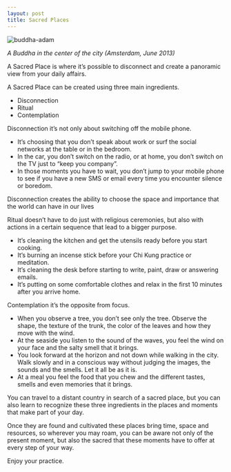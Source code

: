 ```yaml
---
layout: post
title: Sacred Places
---
```

![buddha-adam](http://devagar.org/imagens/buddha.jpg)

*A Buddha in the center of the city (Amsterdam, June 2013)*

A Sacred Place is where it’s possible to disconnect and create a panoramic view from your daily affairs.

A Sacred Place can be created using three main ingredients.

+ Disconnection
+ Ritual 
+ Contemplation

Disconnection it’s not only about switching off the mobile phone.

+ It’s choosing that you don’t speak about work or surf the social networks at the table or in the bedroom. 
+ In the car, you don’t switch on the radio, or at home, you don’t switch on the TV just to “keep you company”. 
+ In those moments you have to wait, you don’t jump to your mobile phone to see if you have a new SMS or email every time you encounter silence or boredom.

Disconnection creates the ability to choose the space and importance that the world can have in our lives

Ritual doesn’t have to do just with religious ceremonies, but also with actions in a certain sequence that lead to a bigger purpose.

+ It’s cleaning the kitchen and get the utensils ready before you start cooking.
+ It’s burning an incense stick  before your Chi Kung practice or meditation.
+ It’s cleaning the desk before starting to write, paint, draw or answering emails.
+ It’s putting on some comfortable clothes and relax in the first 10 minutes after you arrive home.

Contemplation it’s the opposite from focus.

+  When you observe a tree, you don’t see only the tree. Observe the shape, the texture of the trunk, the color of the leaves and how they move with the wind. 
+ At the seaside you listen to the sound of the waves, you feel the wind on your face and the salty smell that it brings. 
+ You look forward at the horizon and not down while walking in the city. Walk slowly and in a conscious way without judging the images, the sounds and the smells. Let it all be as it is.
+ At a meal you feel the food that you chew and the different tastes, smells and even memories that it brings.

You can travel to a distant country in search of a sacred place, but you can also learn to recognize these three ingredients in the places and moments that make part of your day.

Once they are found and cultivated these places bring time, space and resources, so wherever you may roam, you can be aware not only of the present moment, but also the sacred that these moments have to offer at every step of your way.

Enjoy your practice.